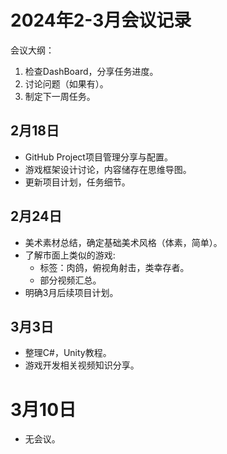 # 2024年2-3月会议记录

会议大纲：

1. 检查DashBoard，分享任务进度。
2. 讨论问题（如果有）。
3. 制定下一周任务。

## 2月18日

- GitHub Project项目管理分享与配置。
- 游戏框架设计讨论，内容储存在思维导图。
- 更新项目计划，任务细节。

## 2月24日

- 美术素材总结，确定基础美术风格（体素，简单）。
- 了解市面上类似的游戏:
    - 标签：肉鸽，俯视角射击，类幸存者。
    - 部分视频汇总。
- 明确3月后续项目计划。

## 3月3日

- 整理C#，Unity教程。
- 游戏开发相关视频知识分享。

# 3月10日

- 无会议。
